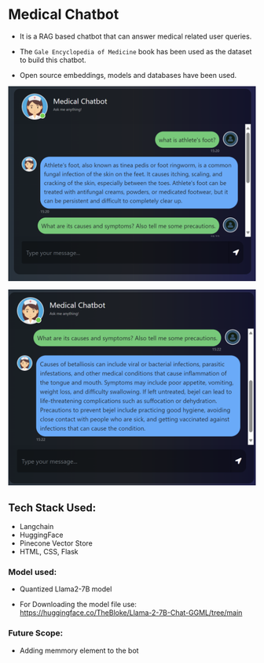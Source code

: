 # Medical Chatbot

- It is a RAG based chatbot that can answer medical related user queries.

- The `Gale Encyclopedia of Medicine` book has been used as the dataset to build this chatbot.

- Open source embeddings, models and databases have been used.

![alt text](image.png)

![alt text](image-1.png)

## Tech Stack Used:

- Langchain
- HuggingFace
- Pinecone Vector Store
- HTML, CSS, Flask

### Model used:

- Quantized Llama2-7B model

- For Downloading the model file use:
https://huggingface.co/TheBloke/Llama-2-7B-Chat-GGML/tree/main

### Future Scope:

- Adding memmory element to the bot